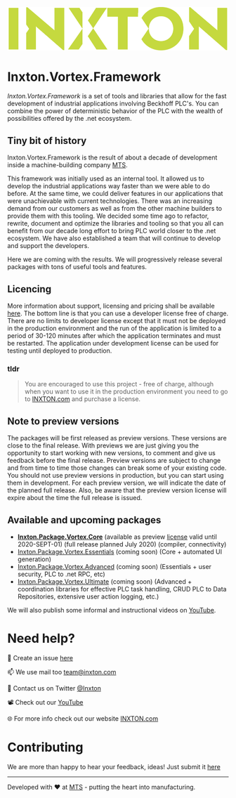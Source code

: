 ![Inxton logo](./assets/logo.png)

# Inxton.Vortex.Framework

*Inxton.Vortex.Framework* is a set of tools and libraries that allow for the fast development of industrial applications involving Beckhoff PLC's. You can combine the power of deterministic behavior of the PLC with the wealth of possibilities offered by the .net ecosystem.

## Tiny bit of history

Inxton.Vortex.Framework is the result of about a decade of development inside a machine-building company [MTS](https://mts.sk/en). 

This framework was initially used as an internal tool. It allowed us to develop the industrial applications way faster than we were able to do before. At the same time, we could deliver features in our applications that were unachievable with current technologies.   There was an increasing demand from our customers as well as from the other machine builders to provide them with this tooling. We decided some time ago to refactor, rewrite, document and optimize the libraries and tooling so that you all can benefit from our decade long effort to bring PLC world closer to the .net ecosystem. We have also established a team that will continue to develop and support the developers. 

Here we are coming with the results. We will progressively release several packages with tons of useful tools and features.

## Licencing

 More information about support, licensing and pricing shall be available [here](https://www.inxton.com/). The bottom line is that you can use a developer license free of charge. There are no limits to developer license except that it must not be deployed in the production environment and the run of the application is limited to a period of 30-120 minutes after which the application terminates and must be restarted. The application under development license can be used for testing until deployed to production.

### tldr

> You are encouraged to use this project -  free of charge, although when you want to use it in the production environment you need to go to  [INXTON.com](https://www.inxton.com/) and purchase a license.


## Note to preview versions

The packages will be first released as preview versions. These versions are close to the final release. With previews we are just giving you the opportunity to start working with new versions, to comment and give us feedback before the final release. Preview versions are subject to change and from time to time those changes can break some of your existing code. You should not use preview versions in production, but you can start using them in development. For each preview version, we will indicate the date of the planned full release. Also, be aware that the preview version license will expire about the time the full release is issued.

## Available and upcoming packages

- **[Inxton.Package.Vortex.Core](Inxton.Package.Vortex.Core/README.MD)** (available as preview [license](http://bit.ly/future_of_automation) valid until 2020-SEPT-01) (full release planned July 2020) (compiler, connectivity)
- [Inxton.Package.Vortex.Essentials](https://www.inxton.com) (coming soon) (Core + automated UI generation)
- [Inxton.Package.Vortex.Advanced](https://www.inxton.com) (coming soon) (Essentials + user security, PLC to .net RPC, etc)
- [Inxton.Package.Vortex.Ultimate](https://www.inxton.com) (coming soon) (Advanced + coordination libraries for effective PLC task handling, CRUD PLC to Data Repositories, extensive user action logging, etc.)

We will also publish some informal and instructional videos on [YouTube]( https://www.youtube.com/channel/UCB3EcnWyLSsV5gqSt8PRDXA).


# Need help?

🧪  Create an issue [here](https://github.com/Inxton/Feedback/issues/new/choose)

📫  We use mail too team@inxton.com 

🐤  Contact us on Twitter [@Inxton](https://twitter.com/inxtonteam)

📽  Check out our [YouTube](https://www.youtube.com/channel/UCB3EcnWyLSsV5gqSt8PRDXA/featured)

🌐  For more info check out our website [INXTON.com](https://www.inxton.com/)


# Contributing

We are more than happy to hear your feedback, ideas!
Just submit it [here](https://github.com/Inxton/Feedback/issues/new/choose)  


---
Developed with ♥ at [MTS](https://www.mts.sk/) - putting the heart into manufacturing.
 
